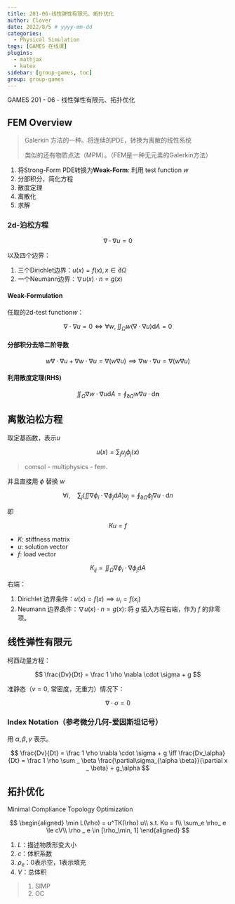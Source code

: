 ```yaml
---
title: 201-06-线性弹性有限元、拓扑优化
author: Clover
date: 2022/8/5 # yyyy-mm-dd
categories:
  - Physical Simulation
tags: [GAMES 在线课]
plugins:
  - mathjax
  - katex
sidebar: [group-games, toc]
group: group-games
---
```


GAMES 201 - 06 - 线性弹性有限元、拓扑优化

<!-- more -->

## FEM Overview

> Galerkin 方法的一种。将连续的PDE，转换为离散的线性系统
> 
> 类似的还有物质点法（MPM）。（FEM是一种无元素的Galerkin方法）

1. 将Strong-Form PDE转换为**Weak-Form**: 利用 test function $w$
2. 分部积分，简化方程
3. 散度定理
4. 离散化
5. 求解

### 2d-泊松方程

$$
\nabla \cdot \nabla u = 0
$$

以及四个边界：

1. 三个Dirichlet边界：$u(x) = f(x), x\in \partial \Omega$
2. 一个Neumann边界：$\nabla u(x) \cdot n = g(x)$

#### Weak-Formulation

任取的2d-test function$w$：

$$
\nabla \cdot \nabla u = 0 \iff \forall w, \iint _ \Omega w (\nabla \cdot \nabla u) \mathrm d A = 0
$$

#### 分部积分去除二阶导数

$$
w\nabla \cdot \nabla u + \nabla w\cdot \nabla u = \nabla (w \nabla u) \implies 
\nabla w\cdot \nabla u = \nabla (w \nabla u)
$$

#### 利用散度定理(RHS)

$$
\iint _ \Omega \nabla w \cdot \nabla u \mathrm dA = \oint _{\partial \Omega} w \nabla u \cdot \mathrm d\mathbf n
$$

## 离散泊松方程

取定基函数，表示$u$

$$
u(x) = \sum_j u _ j \phi _ j (x)
$$

> comsol - multiphysics - fem.

并且直接用 $\phi$ 替换 $w$

$$
\forall i, \quad \sum _ j (\iint \nabla \phi _ i \cdot \nabla \phi _ j \mathrm dA) u_j = 
\oint _ {\partial \Omega} \phi _ j \nabla u \cdot \mathrm dn
$$

即

$$
Ku = f
$$

- $K$: stiffness matrix
- $u$: solution vector
- $f$: load vector

$$
K_{ij} = \iint _{\Omega} \nabla \phi_i \cdot \nabla \phi _ j \mathrm dA
$$

右端：

1. Dirichlet 边界条件：$u(x) = f(x)\implies u_i = f(x_i)$
2. Neumann 边界条件：$\nabla u (x) \cdot n = g(x)$: 将 $g$ 插入方程右端，作为 $f$ 的非零项。

## 线性弹性有限元

柯西动量方程：

$$
\frac{Dv}{Dt} = \frac 1 \rho \nabla \cdot \sigma + g
$$

准静态（$v = 0$, 常密度，无重力）情况下：

$$
\nabla \cdot \sigma = 0
$$

### Index Notation（参考微分几何-爱因斯坦记号）

用 $\alpha,\beta, \gamma$ 表示。

$$
\frac{Dv}{Dt} = \frac 1 \rho \nabla \cdot \sigma + g \iff 
\frac{Dv_\alpha}{Dt} = \frac 1 \rho \sum _ \beta \frac{\partial\sigma_{\alpha \beta}}{\partial x _ \beta} + g_\alpha
$$

## 拓扑优化

Minimal Compliance Topology Optimization

$$
\begin{aligned}
\min L(\rho) = u^TK(\rho) u\\
s.t. Ku = f\\
\sum_e \rho_ e \le cV\\
\rho _ e \in [\rho_\min, 1]
\end{aligned}
$$

1. $L$：描述物质形变大小
2. $c$：体积系数
3. $\rho_e$：0表示空，1表示填充
4. $V$：总体积

> 1. SIMP 
> 2. OC


